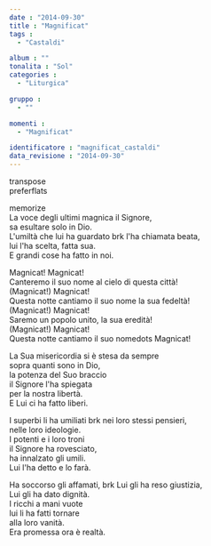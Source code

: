 ```yaml
---
date : "2014-09-30"
title : "Magnificat"
tags : 
  - "Castaldi"

album : ""
tonalita : "Sol"
categories : 
  - "Liturgica"

gruppo : 
  - ""

momenti : 
  - "Magnificat"

identificatore : "magnificat_castaldi"
data_revisione : "2014-09-30"
---
```

  
transpose  
preferflats  
  
  
  
  
  
  
  
  
memorize  
La voce degli ultimi  magnica il Signore,  
sa esultare solo in Dio.    
L'umiltà che lui ha guardato  brk l'ha chiamata beata,  
lui l'ha scelta, fatta sua.    
E grandi cose ha fatto in noi.  
  
  
Magnicat! Magnicat!  
Canteremo il suo nome al cielo di questa città!  
(Magnicat!) Magnicat!  
Questa notte cantiamo il suo nome la sua fedeltà!  
(Magnicat!) Magnicat!  
Saremo un popolo unito, la sua eredità!  
(Magnicat!) Magnicat!  
Questa notte cantiamo il suo nomedots Magnicat!   
  
  
  
La Sua misericordia  si è stesa da sempre  
sopra quanti sono in Dio,   
la potenza del Suo braccio    
il Signore l'ha spiegata   
per la nostra libertà.   
E Lui ci ha fatto liberi.  
  
  
I superbi li ha umiliati  brk nei loro stessi pensieri,   
nelle loro ideologie.   
I potenti e i loro troni   
il Signore ha rovesciato,   
ha innalzato gli umili.   
Lui l'ha detto e lo farà.  
  
  
Ha soccorso gli affamati,  brk Lui gli ha reso giustizia,   
Lui gli ha dato dignità.   
I ricchi a mani vuote   
lui li ha fatti tornare  
alla loro vanità.   
Era promessa ora è realtà.  
  
